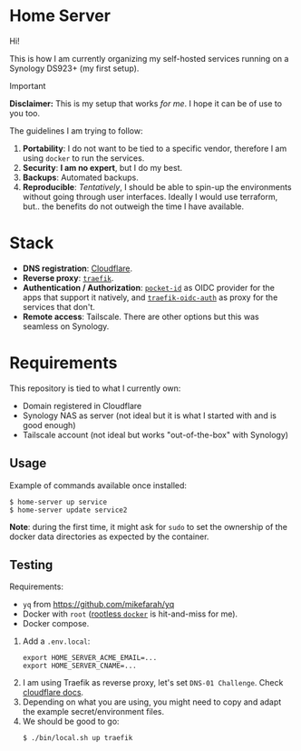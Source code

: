 # Home Server

Hi! 

This is how I am currently organizing my self-hosted services running on a Synology DS923+ (my first setup).

> [!IMPORTANT]
> **Disclaimer:** This is my setup that works _for me_. I hope it can be of use to you too.

The guidelines I am trying to follow:
1. **Portability**: I do not want to be tied to a specific vendor, therefore I am using `docker` to run the services.
2. **Security**: **I am no expert**, but I do my best.
3. **Backups**: Automated backups.
4. **Reproducible**: _Tentatively_, I should be able to spin-up the environments without going through user interfaces. Ideally I would use terraform, but.. the benefits do not outweigh the time I have available.

# Stack

- **DNS registration**: [Cloudflare](./infrastructure/cloudflare.md).
- **Reverse proxy**: [`traefik`](https://github.com/traefik/traefik).
- **Authentication / Authorization**: [`pocket-id`](https://github.com/pocket-id/pocket-id) as OIDC provider for the apps that support it natively, and [`traefik-oidc-auth`](https://github.com/sevensolutions/traefik-oidc-auth) as proxy for the services that don't.
- **Remote access**: Tailscale. There are other options but this was seamless on Synology.

# Requirements

This repository is tied to what I currently own:
- Domain registered in Cloudflare
- Synology NAS as server (not ideal but it is what I started with and is good enough)
- Tailscale account (not ideal but works "out-of-the-box" with Synology)

## Usage

Example of commands available once installed:
```shell
$ home-server up service
$ home-server update service2
```

**Note**: during the first time, it might ask for `sudo` to set the ownership of the docker data directories as expected by the container.

## Testing

Requirements:
- `yq` from https://github.com/mikefarah/yq
- Docker with `root` ([rootless `docker`](https://docs.docker.com/engine/security/rootless/) is hit-and-miss for me).
- Docker compose.

1. Add a `.env.local`:
    ```shell
    export HOME_SERVER_ACME_EMAIL=...
    export HOME_SERVER_CNAME=...
    ```
2. I am using Traefik as reverse proxy, let's set `DNS-01 Challenge`. Check [cloudflare docs](./infrastructure/cloudflare.md).
3. Depending on what you are using, you might need to copy and adapt the example secret/environment files.
4. We should be good to go:
    ```shell
    $ ./bin/local.sh up traefik
    ```